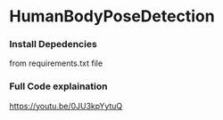 # HumanBodyPoseDetection

### Install Depedencies
from requirements.txt file

### Full Code explaination
https://youtu.be/0JU3kpYytuQ
